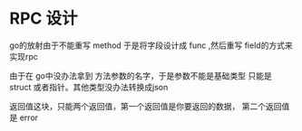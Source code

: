 # RPC 设计

go的放射由于不能重写 method
于是将字段设计成 func ,然后重写 field的方式来实现rpc

由于在 go中没办法拿到 方法参数的名字，于是参数不能是基础类型
只能是 struct 或者指针。其他类型没办法转换成json

返回值这块，只能两个返回值，第一个返回值是你要返回的数据，
第二个返回值是 error

